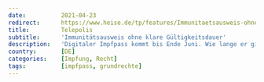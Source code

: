 ```yaml
---
date:          2021-04-23
redirect:      https://www.heise.de/tp/features/Immunitaetsausweis-ohne-klare-Gueltigkeitsdauer-6026609.html
title:         Telepolis
subtitle:      'Immunitätsausweis ohne klare Gültigkeitsdauer'
description:   'Digitaler Impfpass kommt bis Ende Juni. Wie lange er gilt und Grundrechte sichert, kann das Gesundheitsministerium aber nicht sagen'
country:       [DE]
categories:    [Impfung, Recht]
tags:          [impfpass, grundrechte]
---
```

